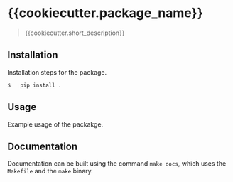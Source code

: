 # {{cookiecutter.package_name}}
> {{cookiecutter.short_description}}

## Installation
Installation steps for the package.

```shell
$   pip install .
```


## Usage
Example usage of the packakge.

## Documentation
Documentation can be built using the command `make docs`, which uses the `Makefile` and the `make` binary.
